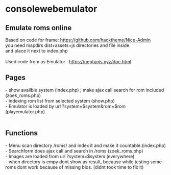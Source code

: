 # consolewebemulator
<h2>Emulate roms online</h2>


Based on code for frame: https://github.com/hacktheme/Nice-Admin<br>
you need mapdirs dist+assets+js directories and file inside <br>
and place it next to index.php<br><br>
Used code from as Emulator : https://neptunjs.xyz/doc.html <br>



<h2>Pages</h2>
- show availble system (index.php) ;  make ajax call search for rom included (zoek_roms.php)<br>
- indexing rom list from selected system (show.php)<br>
- Emulator is loaded by url ?system=$system&rom=$rom (playemulator.php)<br>
<br>
<h2>Functions</h2>
- Menu scan directory /roms/ and index it and make it countable.(index.php)<br>
- Searchform does ajax call and search in /roms (zoek_roms.php)<br>
- Images are loaded from url ?system=$system (everywhere)<br>
- when directory is empy dont show as result, because while testing some roms dont work because of missing bios. (didnt took time to fix it)
